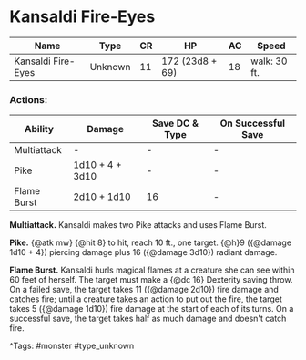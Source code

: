 # Kansaldi Fire-Eyes

| Name | Type | CR | HP | AC | Speed |
|------|------|----|----|----|-------|
| Kansaldi Fire-Eyes | Unknown | 11 | 172 (23d8 + 69) | 18 | walk: 30 ft. |

### Actions:

| Ability | Damage | Save DC & Type | On Successful Save |
|---------|--------|----------------|--------------------|
| Multiattack | - | - | - |
| Pike | 1d10 + 4 + 3d10 | - | - |
| Flame Burst | 2d10 + 1d10 | 16 | - |


**Multiattack.** Kansaldi makes two Pike attacks and uses Flame Burst.

**Pike.** {@atk mw} {@hit 8} to hit, reach 10 ft., one target. {@h}9 ({@damage 1d10 + 4}) piercing damage plus 16 ({@damage 3d10}) radiant damage.

**Flame Burst.** Kansaldi hurls magical flames at a creature she can see within 60 feet of herself. The target must make a {@dc 16} Dexterity saving throw. On a failed save, the target takes 11 ({@damage 2d10}) fire damage and catches fire; until a creature takes an action to put out the fire, the target takes 5 ({@damage 1d10}) fire damage at the start of each of its turns. On a successful save, the target takes half as much damage and doesn't catch fire.

^Tags: #monster #type_unknown